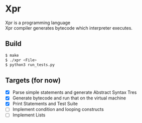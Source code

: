 # Xpr
Xpr is a programming language\
Xpr compiler generates bytecode which interpreter executes.

## Build
```bash
$ make
$ ./xpr <File>
$ python3 run_tests.py
```

## Targets (for now)
- [x] Parse simple statements and generate Abstract Syntax Tres
- [x] Generate bytecode and run that on the virtual machine
- [x] Print Statements and Test Suite
- [ ] Implement condition and looping constructs
- [ ] Implement Lists
